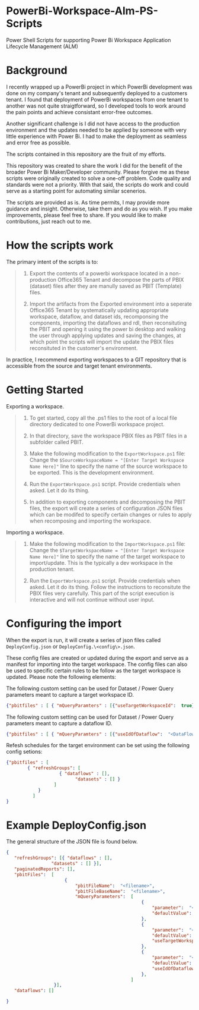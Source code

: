 # PowerBi-Workspace-Alm-PS-Scripts
Power Shell Scripts for supporting Power Bi Workspace Application Lifecycle Management (ALM)

# Background

I recently wrapped up a PowerBi  project in which PowerBi development was done on my company's tenant and subsequently deployed to a customers tenant.  I found that deployment of PowerBi workspaces from one tenant to another was not quite straigtforward, so I developed tools to work around the pain points and achieve consistant error-free outcomes.  

Another significant challenge is I did not have access to the production environment and the updates needed to be applied by someone with very little experience with Power Bi.  I had to make the deployment as seamless and error free as possible.

The scripts contained in this repository are the fruit of my efforts.

This repository was created to share the work I did for the benefit of the broader Power Bi Maker/Developer community.  Please forgive me as these scripts were originally created to solve a one-off problem.   Code quality and standards were not a priority.  With that said, the scripts do work and could serve as a starting point for automating similar scenerios.

The scripts are provided as is.  As time permits, I may provide more guidance and insight.  Otherwise, take them and do as you wish.  If you make improvements, please feel free to share.  If you would like to make contributions, just reach out to me.

# How the scripts work

The primary intent of the scripts is to:
>1)  Export the contents of a powerbi workspace located in a non-production Office365 Tenant and decompose the parts of PBIX (dataset) files after they are manully saved as PBIT (Template) files.
>
>2)  Import the artifacts from the Exported environment into a seperate Office365 Tenant by systematically updating appropriate workspace, dataflow, and dataset ids, recomponsing the components, importing the dataflows and rdl, then reconsituting the PBIT and opening it using the power bi desktop and walking the user through applying updates and saving the changes, at which point the scripts will import the update the PBIX files reconsituted in the customer's environment.

In practice, I recommend exporting workspaces to a GIT repository that is accessible from the source and target tenant environments.

# Getting Started

Exporting a workspace.

>  1)   To get started, copy all the .ps1 files to the root of a local file directory dedicated to one PowerBi workspace project.
>
>  2)   In that directory, save the workspace PBIX files as PBIT files in a subfolder called PBIT.
>
>  3)   Make the following modification to the `ExportWorkspace.ps1` file:  Change the `$SourceWorkspaceName = "[Enter Target Workspace Name Here]"` line to specify the name of the source workspace to be exported.  This is the development environment.
>
>  4)   Run the `ExportWorkspace.ps1` script.  Provide credentials when asked.  Let it do its thing.
>
>  5)   In addition to exporting components and decomposing the PBIT files, the export will create a series of configuration JSON files which can be modifed to specify certain changes or rules to apply when recomposing and importing the workspace.

Importing a workspace.

>  1)   Make the following modification to the `ImportWorkspace.ps1` file:  Change the `$TargetWorkspaceName = "[Enter Target Workspace Name Here]"` line to specify the name of the target workspace to import/update.  This is the typically a dev workspace in the production tenant.
>
>  2)   Run the `ExportWorkspace.ps1` script.  Provide credentials when asked.  Let it do its thing.  Follow the instructions to reconsitute the PBIX files very carefully.  This part of the script execution is interactive and will not continue without user input.

# Configuring the import

When the export is run, it will create a series of json files called `DeployConfig.json` or `DeployConfig.\<config\>.json`.

These config files are created or updated during the export and serve as a manifest for importing into the target workspace.  The config files can also be used to specific certain rules to be follow as the target workspace is updated.   Please note the following elements:


The following custom setting can be used for Dataset / Power Query parameters meant to capture a target workspace ID.
```json
{"pbitfiles" : [ { "mQueryParamters" : [{"useTargetWorkspaceId":  true}] } ]}
```

The following custom setting can be used for Dataset / Power Query parameters meant to capture a dataflow ID.
```json
{"pbitfiles" : [ { "mQueryParamters" : [{"useIdOfDataflow":  "<DataFlowName>"}] } ]
```
	
Refesh schedules for the target environment can be set using the following config setions:
```json
{"pbitfiles" : [ 
		{ "refreshGroups": [
					{ "dataflows" : [],
				          "datasets" : [] }
				  ]
	        }
	      ]
}
```

# Example DeployConfig.json 

The general structure of the JSON file is found below. 
```json
{
   "refreshGroups": [{ "dataflows" : [],
			     "datasets" : [] }],
   "paginatedReports": [],	
   "pbitFiles":  [
                      {
                          "pbitFileName":  "<filename>",
                          "pbitFileBaseName":  "<filename>",
                          "mQueryParameters":  [
                                                   {
                                                       "parameter":  "<Parameter>",
                                                       "defaultValue":  "<DefaultValue>"
                                                   },
                                                   {
                                                       "parameter":  "<Workspace Id Parameter>",
                                                       "defaultValue":  "<Dev Workspace ID>",
                                                       "useTargetWorkspaceId":  true
                                                   },
                                                   {
                                                       "parameter":  "<Dataflow ID Parameter>",
                                                       "defaultValue":  "<Dev Dataflow ID>",
                                                       "useIdOfDataflow":  "<DataFlowName>"
                                                   },
                                               ]
                  }],
   "dataflows": []

}
```



